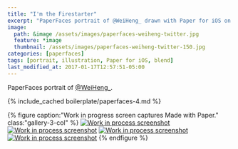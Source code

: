 ```yaml
---
title: "I'm the Firestarter"
excerpt: "PaperFaces portrait of @WeiHeng_ drawn with Paper for iOS on an iPad."
image: 
  path: &image /assets/images/paperfaces-weiheng-twitter.jpg 
  feature: *image
  thumbnail: /assets/images/paperfaces-weiheng-twitter-150.jpg
categories: [paperfaces]
tags: [portrait, illustration, Paper for iOS, blend]
last_modified_at: 2017-01-17T12:57:51-05:00
---
```


PaperFaces portrait of <a href="https://twitter.com/WeiHeng_">@WeiHeng_</a>.

{% include_cached boilerplate/paperfaces-4.md %}

{% figure caption:"Work in progress screen captures Made with Paper." class:"gallery-3-col" %}
[![Work in process screenshot](/assets/images/paperfaces-weiheng-process-1-600.jpg)](/assets/images/paperfaces-weiheng-process-1-lg.jpg) [![Work in process screenshot](/assets/images/paperfaces-weiheng-process-2-600.jpg)](/assets/images/paperfaces-weiheng-process-2-lg.jpg) [![Work in process screenshot](/assets/images/paperfaces-weiheng-process-3-600.jpg)](/assets/images/paperfaces-weiheng-process-3-lg.jpg) [![Work in process screenshot](/assets/images/paperfaces-weiheng-process-4-600.jpg)](/assets/images/paperfaces-weiheng-process-4-lg.jpg)
{% endfigure %}
